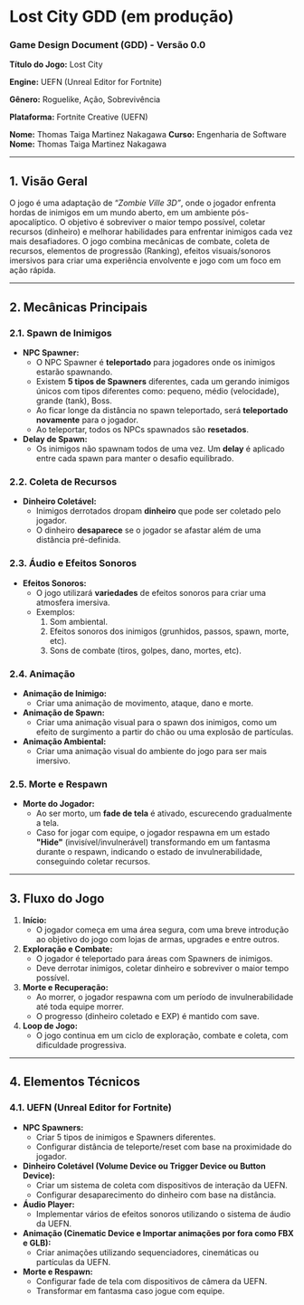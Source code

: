 # Lost City GDD (em produção)

### **Game Design Document (GDD) - Versão 0.0**

**Título do Jogo:** Lost City

**Engine:** UEFN (Unreal Editor for Fortnite)

**Gênero:** Roguelike, Ação, Sobrevivência

**Plataforma:** Fortnite Creative (UEFN)

**Nome:** Thomas Taiga Martinez Nakagawa
**Curso:** Engenharia de Software
**Nome:** Thomas Taiga Martinez Nakagawa

---

## **1. Visão Geral**

 O jogo é uma adaptação de “*Zombie Ville 3D”*, onde o jogador enfrenta hordas de inimigos em um mundo aberto, em um ambiente pós-apocalíptico. O objetivo é sobreviver o maior tempo possível, coletar recursos (dinheiro) e melhorar habilidades para enfrentar inimigos cada vez mais desafiadores. O jogo combina mecânicas de combate, coleta de recursos, elementos de progressão (Ranking), efeitos visuais/sonoros imersivos para criar uma experiência envolvente e jogo com um foco em ação rápida.

---

## **2. Mecânicas Principais**

### **2.1. Spawn de Inimigos**

- **NPC Spawner:**
    - O NPC Spawner é **teleportado** para jogadores onde os inimigos estarão spawnando.
    - Existem **5 tipos de Spawners** diferentes, cada um gerando inimigos únicos com tipos diferentes como: pequeno, médio (velocidade), grande (tank), Boss.
    - Ao ficar longe da distância no spawn teleportado, será **teleportado novamente** para o jogador.
    - Ao teleportar, todos os NPCs spawnados são **resetados**.
- **Delay de Spawn:**
    - Os inimigos não spawnam todos de uma vez. Um **delay** é aplicado entre cada spawn para manter o desafio equilibrado.

### **2.2. Coleta de Recursos**

- **Dinheiro Coletável:**
    - Inimigos derrotados dropam **dinheiro** que pode ser coletado pelo jogador.
    - O dinheiro **desaparece** se o jogador se afastar além de uma distância pré-definida.

### **2.3. Áudio e Efeitos Sonoros**

- **Efeitos Sonoros:**
    - O jogo utilizará **variedades** de efeitos sonoros para criar uma atmosfera imersiva.
    - Exemplos:
        1. Som ambiental.
        2. Efeitos sonoros dos inimigos (grunhidos, passos, spawn, morte, etc).
        3. Sons de combate (tiros, golpes, dano, mortes, etc).

### **2.4. Animação**

- **Animação de Inimigo:**
    - Criar uma animação de movimento, ataque, dano e morte.
- **Animação de Spawn:**
    - Criar uma animação visual para o spawn dos inimigos, como um efeito de surgimento a partir do chão ou uma explosão de partículas.
- **Animação Ambiental:**
    - Criar uma animação visual do ambiente do jogo para ser mais imersivo.

### **2.5. Morte e Respawn**

- **Morte do Jogador:**
    - Ao ser morto, um **fade de tela** é ativado, escurecendo gradualmente a tela.
    - Caso for jogar com equipe, o jogador respawna em um estado **"Hide"** (invisível/invulnerável) transformando em um fantasma durante o respawn, indicando o estado de invulnerabilidade, conseguindo coletar recursos.

---

## **3. Fluxo do Jogo**

1. **Início:**
    - O jogador começa em uma área segura, com uma breve introdução ao objetivo do jogo com lojas de armas, upgrades e entre outros.
2. **Exploração e Combate:**
    - O jogador é teleportado para áreas com Spawners de inimigos.
    - Deve derrotar inimigos, coletar dinheiro e sobreviver o maior tempo possível.
3. **Morte e Recuperação:**
    - Ao morrer, o jogador respawna com um período de invulnerabilidade até toda equipe morrer.
    - O progresso (dinheiro coletado e EXP) é mantido com save.
4. **Loop de Jogo:**
    - O jogo continua em um ciclo de exploração, combate e coleta, com dificuldade progressiva.

---

## **4. Elementos Técnicos**

### **4.1. UEFN (Unreal Editor for Fortnite)**

- **NPC Spawners:**
    - Criar 5 tipos de inimigos e Spawners diferentes.
    - Configurar distância de teleporte/reset com base na proximidade do jogador.
- **Dinheiro Coletável (Volume Device ou Trigger Device ou Button Device):**
    - Criar um sistema de coleta com dispositivos de interação da UEFN.
    - Configurar desaparecimento do dinheiro com base na distância.
- **Áudio Player:**
    - Implementar vários de efeitos sonoros utilizando o sistema de áudio da UEFN.
- **Animação (Cinematic Device e Importar animações por fora como FBX e GLB):**
    - Criar animações utilizando sequenciadores, cinemáticas ou partículas da UEFN.
- **Morte e Respawn:**
    - Configurar fade de tela com dispositivos de câmera da UEFN.
    - Transformar em fantasma caso jogue com equipe.
